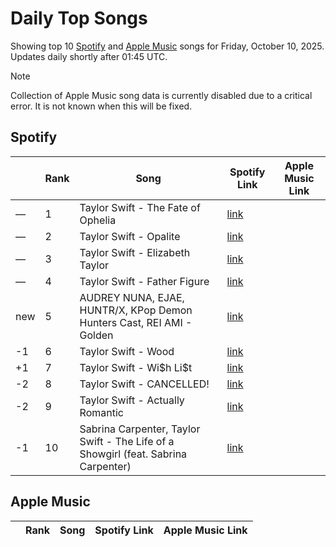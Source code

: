 # Daily Top Songs

Showing top 10 [Spotify](#spotify) and [Apple Music](#apple-music) songs for Friday, October 10, 2025. Updates daily shortly after 01:45 UTC.

> [!NOTE]  
> Collection of Apple Music song data is currently disabled due to a critical error. It is not known when this will be fixed.

## Spotify

|             | Rank            | Song            | Spotify Link                    | Apple Music Link                                                                             |
| ----------- | --------------- | --------------- | ------------------------------- | -------------------------------------------------------------------------------------------- |
| — | 1 | Taylor Swift \- The Fate of Ophelia | [link](https://open.spotify.com/track/31TXxq8gfgYyrYClnYY48m) |  |
| — | 2 | Taylor Swift \- Opalite | [link](https://open.spotify.com/track/3euZKF0hmGxQ6h2JHHY4iu) |  |
| — | 3 | Taylor Swift \- Elizabeth Taylor | [link](https://open.spotify.com/track/1jgTiNob5cVyXeJ3WgX5bL) |  |
| — | 4 | Taylor Swift \- Father Figure | [link](https://open.spotify.com/track/03bTIHJElXZ0O0jqOQvAbY) |  |
| new | 5 | AUDREY NUNA, EJAE, HUNTR/X, KPop Demon Hunters Cast, REI AMI \- Golden | [link](https://open.spotify.com/track/1CPZ5BxNNd0n0nF4Orb9JS) |  |
| -1 | 6 | Taylor Swift \- Wood | [link](https://open.spotify.com/track/5ylJtmaWPJ33cW3En7WOu0) |  |
| +1 | 7 | Taylor Swift \- Wi\$h Li\$t | [link](https://open.spotify.com/track/2TEQvxxQabwLQMqWMg1qGu) |  |
| -2 | 8 | Taylor Swift \- CANCELLED\! | [link](https://open.spotify.com/track/1appZ3c336FkPvCuywfmrs) |  |
| -2 | 9 | Taylor Swift \- Actually Romantic | [link](https://open.spotify.com/track/2x3mwb96B6TquRqMtbxUE1) |  |
| -1 | 10 | Sabrina Carpenter, Taylor Swift \- The Life of a Showgirl \(feat\. Sabrina Carpenter\) | [link](https://open.spotify.com/track/5eXgqtg3T8Av0m1FUaGHex) |  |

## Apple Music

|             | Rank            | Song            | Spotify Link                    | Apple Music Link                   |
| ----------- | --------------- | --------------- | ------------------------------- | ---------------------------------- |
